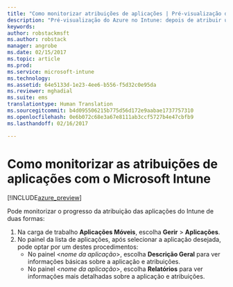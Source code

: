 ```yaml
---
title: "Como monitorizar atribuições de aplicações | Pré-visualização do Azure no Intune | Documentos da Microsoft"
description: "Pré-visualização do Azure no Intune: depois de atribuir uma aplicação aos utilizadores ou dispositivos, utilize estas informações para o ajudar a monitorizar o estado."
keywords: 
author: robstackmsft
ms.author: robstack
manager: angrobe
ms.date: 02/15/2017
ms.topic: article
ms.prod: 
ms.service: microsoft-intune
ms.technology: 
ms.assetid: 64e5133d-1e23-4ee6-b556-f5d32c0e95da
ms.reviewer: mghadial
ms.suite: ems
translationtype: Human Translation
ms.sourcegitcommit: b4d095506215b775d56d172e9aabae1737757310
ms.openlocfilehash: 0e6b072c68e3a67e8111ab3ccf5727b4e47cbfb9
ms.lasthandoff: 02/16/2017

---
```


# <a name="how-to-monitor-app-assignments-with-microsoft-intune"></a>Como monitorizar as atribuições de aplicações com o Microsoft Intune

[!INCLUDE[azure_preview](../includes/azure_preview.md)]

Pode monitorizar o progresso da atribuição das aplicações do Intune de duas formas:

1. Na carga de trabalho **Aplicações Móveis**, escolha **Gerir** > **Aplicações**.
2. No painel da lista de aplicações, após selecionar a aplicação desejada, pode optar por um destes procedimentos:
    - No painel <*nome da aplicação*>, escolha **Descrição Geral** para ver informações básicas sobre a aplicação e atribuições.
    - No painel <*nome da aplicação*>, escolha **Relatórios** para ver informações mais detalhadas sobre a aplicação e atribuições.

